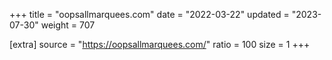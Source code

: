+++
title = "oopsallmarquees.com"
date = "2022-03-22"
updated = "2023-07-30"
weight = 707

[extra]
source = "https://oopsallmarquees.com/"
ratio = 100
size = 1
+++
